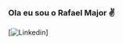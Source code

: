 ### Ola eu sou o Rafael Major ✌️

[![Linkedin](https://img.shields.io/badge/LinkedIn-0077B5?style=for-the-badge&logo=linkedin&logoColor=white)]
